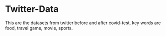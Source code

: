# Twitter-Data

This are the datasets from twitter before and after covid-test, key words are food, travel game, movie, sports.
